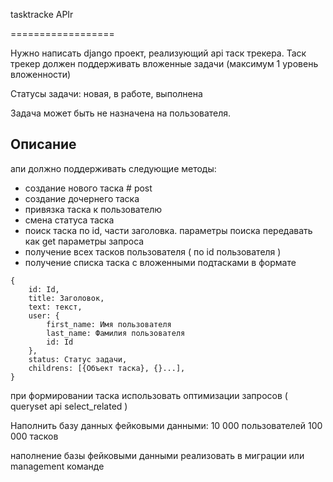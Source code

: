 tasktracke APIr

==================

Нужно написать django проект, реализующий api таск трекера.
Таск трекер должен поддерживать вложенные задачи (максимум 1 уровень вложенности)

Статусы задачи: новая, в работе, выполнена

Задача может быть не назначена на пользователя.

Описание
--------

апи должно поддерживать следующие методы:

- создание нового таска # post
- создание дочернего таска
- привязка таска к пользователю
- смена статуса таска
- поиск таска по id, части заголовка. параметры поиска передавать как get параметры запроса
- получение всех тасков пользователя ( по id пользователя )
- получение списка таска с вложенными подтасками в формате 

```
{
    id: Id,
    title: Заголовок,
    text: текст,
    user: {
        first_name: Имя пользователя
        last_name: Фамилия пользователя
        id: Id
    },
    status: Статус задачи,
    childrens: [{Объект таска}, {}...],
}
```

при формировании таска использовать оптимизации запросов ( queryset api select_related )

Наполнить базу данных фейковыми данными:
10 000 пользователей
100 000 тасков

наполнение базы фейковыми данными реализовать в миграции или management команде

